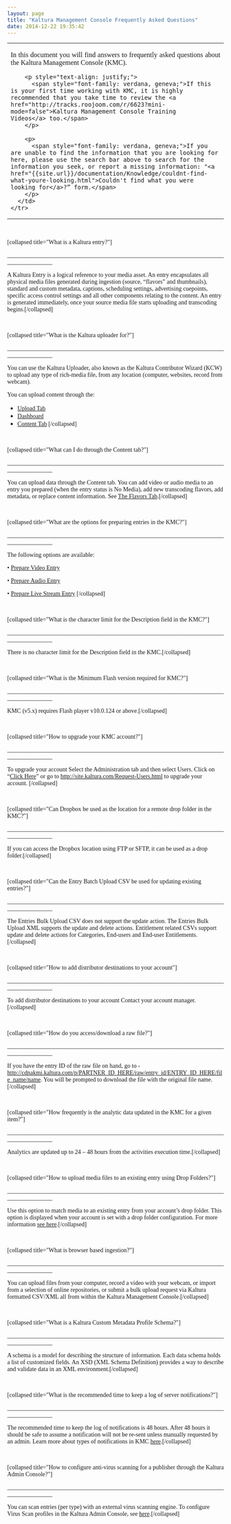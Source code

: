 ```yaml
---
layout: page
title: "Kaltura Management Console Frequently Asked Questions"
date: 2014-12-22 19:35:42
---
```


<table style="border: 0px solid #00008b;" border="0">
  <tbody>
    <tr>
      <td>
        <p style="text-align: justify;">
          <span style="font-family: verdana, geneva;">In this document you will find answers to frequently asked questions about the Kaltura Management Console (KMC).</span>
        </p>
        
        <p style="text-align: justify;">
          <span style="font-family: verdana, geneva;">If this is your first time working with KMC, it is highly recommended that you take time to review the <a href="http://tracks.roojoom.com/r/6623?mini-mode=false">Kaltura Management Console Training Videos</a> too.</span>
        </p>
        
        <p>
          <span style="font-family: verdana, geneva;">If you are unable to find the information that you are looking for here, please use the search bar above to search for the information you seek, or report a missing information: "<a href="{{site.url}}/documentation/Knowledge/couldnt-find-what-youre-looking.html">Couldn't find what you were looking for</a>?” form.</span>
        </p>
      </td>
    </tr>
  </tbody>
</table>

<span style="font-family: verdana, geneva;"> </span>

<span style="font-family: verdana, geneva;">[collapsed title="What is a Kaltura entry?"]</span>

<span style="font-family: verdana, geneva;">_______________________________________________________________________________________</span>

<span style="font-family: verdana, geneva;">A Kaltura Entry is a logical reference to your media asset. An entry encapsulates all physical media files generated during ingestion (source, “flavors” and thumbnails), standard and custom metadata, captions, scheduling settings, advertising cuepoints, specific access control settings and all other components relating to the content. An entry is generated immediately, once your source media file starts uploading and transcoding begins.[/collapsed]</span>

<span style="font-family: verdana, geneva;"> </span>

<span style="font-family: verdana, geneva;">[collapsed title="What is the Kaltura uploader for?"]</span>

<span style="font-family: verdana, geneva;">_______________________________________________________________________________________</span>

<span style="font-family: verdana, geneva;">You can use the Kaltura Uploader, also known as the Kaltura Contributor Wizard (KCW) to upload any type of rich-media file, from any location (computer, websites, record from webcam).</span>

<span style="font-family: verdana, geneva;">You can upload content through the:</span>

*   <a href="http://videos.kaltura.com/media/Upload+TabA+Media+%7C+Kaltura+KMC+Tutorial/1_aazp4c8c" target="_blank" style="font-family: verdana, geneva;">Upload Tab</a>
*   <a href="http://videos.kaltura.com/media/1.2+Reviewing+the+Dashboard+%7C+Kaltura+KMC+Tutorial/1_9crkbtz0" target="_blank" style="font-family: verdana, geneva;">Dashboard</a>
*   <span style="font-family: verdana, geneva;"><a href="http://videos.kaltura.com/media/2.1+Viewing+and+Managing+Content+%7C+Kaltura+KMC+Tutorial/1_havsn2p6" target="_blank">Content Tab</a> </span><span style="font-family: verdana, geneva;">[/collapsed]</span>

<span style="font-family: verdana, geneva;"> </span>

<span style="font-family: verdana, geneva;"></span><span style="font-family: verdana, geneva;"></span><span style="font-family: verdana, geneva;">[collapsed title="What can I do through the Content tab?"]</span>

<span style="font-family: verdana, geneva;">_______________________________________________________________________________________</span>

<span style="font-family: verdana, geneva;">You can upload data through the Content tab. You can add video or audio media to an entry you prepared (when the entry status is No Media), add new transcoding flavors, add metadata, or replace content information. See <a href="http://knowledge.kaltura.com/faq/what-flavors-tab" target="_blank">The Flavors Tab</a>.[/collapsed]</span>

<span style="font-family: verdana, geneva;"> </span>

<span style="font-family: verdana, geneva;">[collapsed title="What are the options for preparing entries in the KMC?"]</span>

<span style="font-family: verdana, geneva;">_______________________________________________________________________________________</span>

<span style="font-family: verdana, geneva;">The following options are available:</span>

<span style="font-family: verdana, geneva;">• <a href="http://knowledge.kaltura.com/faq/how-prepare-videoaudio-entry" target="_blank">Prepare Video Entry</a></span>

<span style="font-family: verdana, geneva;">• <a href="http://knowledge.kaltura.com/faq/how-prepare-videoaudio-entry" target="_blank">Prepare Audio Entry</a></span>

<span style="font-family: verdana, geneva;">• <a href="http://knowledge.kaltura.com/live-streaming" target="_blank">Prepare Live Stream Entry</a> [/collapsed]</span>

<span style="font-family: verdana, geneva;"> </span>

<span style="font-family: verdana, geneva;">[collapsed title="What is the character limit for the Description field in the KMC?"]</span>

<span style="font-family: verdana, geneva;">_______________________________________________________________________________________</span>

<span style="font-family: verdana, geneva;">There is no character limit for the Description field in the KMC.[/collapsed]</span>

<span style="font-family: verdana, geneva;"> </span>

<span style="font-family: verdana, geneva;">[collapsed title="What is the Minimum Flash version required for KMC?"]</span>

<span style="font-family: verdana, geneva;">_______________________________________________________________________________________</span>

<span style="font-family: verdana, geneva;">KMC (v5.x) requires Flash player v10.0.124 or above.[/collapsed]</span>

<span style="font-family: verdana, geneva;"> </span>

<span style="font-family: verdana, geneva;">[collapsed title="How to upgrade your KMC account?"]</span>

<span style="font-family: verdana, geneva;">_______________________________________________________________________________________</span>

<span style="font-family: verdana, geneva;">To upgrade your account Select the Administration tab and then select Users. Click on “<a href="http://site.kaltura.com/Request-Users.html" target="_blank">Click Here</a>” or go to <a href="http://site.kaltura.com/Request-Users.html">http://site.kaltura.com/Request-Users.html</a> to upgrade your account. [/collapsed]</span>

<span style="font-family: verdana, geneva;"> </span>

<span style="font-family: verdana, geneva;">[collapsed title="Can Dropbox be used as the location for a remote drop folder in the KMC?"]</span>

<span style="font-family: verdana, geneva;">_______________________________________________________________________________________</span>

<span style="font-family: verdana, geneva;">If you can access the Dropbox location using FTP or SFTP, it can be used as a drop folder.[/collapsed]</span>

<span style="font-family: verdana, geneva;"> </span>

<span style="font-family: verdana, geneva;">[collapsed title="Can the Entry Batch Upload CSV be used for updating existing entries?"]</span>

<span style="font-family: verdana, geneva;">_______________________________________________________________________________________</span>

<span style="font-family: verdana, geneva;">The Entries Bulk Upload CSV does not support the update action. The Entries Bulk Upload XML supports the update and delete actions. Entitlement related CSVs support update and delete actions for Categories, End-users and End-user Entitlements.[/collapsed]</span>

<span style="font-family: verdana, geneva;"> </span>

<span style="font-family: verdana, geneva;">[collapsed title="How to add distributor destinations to your account"]</span>

<span style="font-family: verdana, geneva;">_______________________________________________________________________________________</span>

<span style="font-family: verdana, geneva;">To add distributor destinations to your account Contact your account manager. [/collapsed]</span>

<span style="font-family: verdana, geneva;"> </span>

<span style="font-family: verdana, geneva;">[collapsed title="How do you access/download a raw file?"]</span>

<span style="font-family: verdana, geneva;">_______________________________________________________________________________________</span>

<span style="font-family: verdana, geneva;">If you have the entry ID of the raw file on hand, go to -<a href="http://cdnakmi.kaltura.com/p/PARTNER_ID_HERE/raw/entry_id/ENTRY_ID_HERE/file_name/name.%20" target="_blank">http://cdnakmi.kaltura.com/p/PARTNER_ID_HERE/raw/entry_id/ENTRY_ID_HERE/file_name/name</a>. You will be prompted to download the file with the original file name.[/collapsed]</span>

<span style="font-family: verdana, geneva;"> </span>

<span style="font-family: verdana, geneva;">[collapsed title="How frequently is the analytic data updated in the KMC for a given item?"]</span>

<span style="font-family: verdana, geneva;">_______________________________________________________________________________________</span>

<span style="font-family: verdana, geneva;">Analytics are updated up to 24 – 48 hours from the activities execution time.[/collapsed]</span>

<span style="font-family: verdana, geneva;"> </span>

<span style="font-family: verdana, geneva;">[collapsed title="How to upload media files to an existing entry using Drop Folders?"]</span>

<span style="font-family: verdana, geneva;">_______________________________________________________________________________________</span>

<span style="font-family: verdana, geneva;">Use this option to match media to an existing entry from your account’s drop folder. This option is displayed when your account is set with a drop folder configuration. For more information <a href="{{site.url}}/documentation/Knowledge/kaltura-drop-folders-service-content-ingestion-0.html" target="_blank">see here</a>.[/collapsed]</span>

<span style="font-family: verdana, geneva;"> </span>

<span style="font-family: verdana, geneva;">[collapsed title="What is browser based ingestion?"]</span>

<span style="font-family: verdana, geneva;">_______________________________________________________________________________________</span>

<span style="font-family: verdana, geneva;">You can upload files from your computer, record a video with your webcam, or import from a selection of online repositories, or submit a bulk upload request via Kaltura formatted CSV/XML all from within the Kaltura Management Console.[/collapsed]</span>

<span style="font-family: verdana, geneva;"> </span>

<span style="font-family: verdana, geneva;">[collapsed title="What is a Kaltura Custom Metadata Profile Schema?"]</span>

<span style="font-family: verdana, geneva;">_______________________________________________________________________________________</span>

<span style="font-family: verdana, geneva;">A schema is a model for describing the structure of information. Each data schema holds a list of customized fields. An XSD (XML Schema Definition) provides a way to describe and validate data in an XML environment.[/collapsed]</span>

<span style="font-family: verdana, geneva;"> </span>

<span style="font-family: verdana, geneva;">[collapsed title="What is the recommended time to keep a log of server notifications?"]</span>

<span style="font-family: verdana, geneva;">_______________________________________________________________________________________</span>

<span style="font-family: verdana, geneva;">The recommended time to keep the log of notifications is 48 hours. After 48 hours it should be safe to assume a notification will not be re-sent unless manually requested by an admin. Learn more about types of notifications in KMC <a href="http://knowledge.kaltura.com/faq/what-types-notifications-are-there-kmc" target="_blank">here</a>.[/collapsed]</span>

<span style="font-family: verdana, geneva;"> </span>

<span style="font-family: verdana, geneva;">[collapsed title="How to configure anti-virus scanning for a publisher through the Kaltura Admin Console?"]</span>

<span style="font-family: verdana, geneva;">_______________________________________________________________________________________</span>

<span style="font-family: verdana, geneva;">You can scan entries (per type) with an external virus scanning engine. To configure Virus Scan profiles in the Kaltura Admin Console, see <a href="http://knowledge.kaltura.com/node/689#virus" target="_blank">here</a>.[/collapsed]</span>